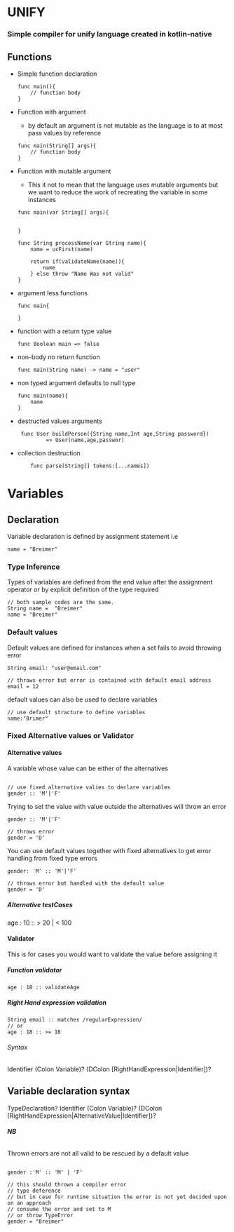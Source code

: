 # UNIFY

### Simple compiler for unify language created in kotlin-native


## Functions

- Simple function declaration
    ```
    func main(){
        // function body
    }
    ```
- Function with argument
    - by default an argument is not mutable as the language is to at most pass values by reference
    ```
    func main(String[] args){
        // function body
    }
    ```

- Function with mutable argument
    - This it not to mean that the language uses mutable arguments but we want to reduce the work of recreating the variable in some instances
    ```
    func main(var String[] args){
    
    
    }
    ```
    ```
    func String processName(var String name){
        name = ucFirst(name)
        
        return if(validateName(name)){
            name
        } else throw "Name Was not valid"
    }
    ```
- argument less functions 
    ```Unify
    func main{
    
    }
    ```

- function with a return type value
    ```Unify
    func Boolean main => false
    ```
- non-body no return function
    ```Unify
    func main(String name) -> name = "user"
    ```
 
- non typed argument defaults to null type
    ```Unify
    func main(name){
        name
    }
    ```

- destructed values arguments
   ```Unify
    func User buildPerson({String name,Int age,String password})
            => User(name,age,passwor)
   ```
  
- collection destruction
    ```Unify
        func parse(String[] tokens:[...names]) 
   ```


# Variables 

## Declaration
Variable declaration is defined by assignment statement i.e
```Unify
name = "Breimer"
```

### Type Inference
Types of variables are defined from the end value after the assignment operator
or by explicit definition of the type required
```Unify 
// both sample codes are the same.
String name =  "Breimer"
name = "Breimer"
```

### Default values
Default values are defined for instances when a set fails to avoid throwing error

```Unify
String email: "user@email.com"

// throws error but error is contained with default email address
email = 12
```
default values can also be used to declare variables
```Unify
// use default stracture to define variables
name:"Brimer"
```

### Fixed Alternative values or Validator

#### Alternative values
A variable whose value can be either of the alternatives
```Unify

// use fixed alternative valies to declare variables
gender :: 'M'|'F'

```

Trying to set the value with value outside the alternatives will throw an error
```Unify
gender :: 'M'|'F'

// throws error 
gender = 'D'
```

You can use default values together with fixed alternatives to get error handling from fixed type errors

```Unify
gender: 'M' :: 'M'|'F'

// throws error but handled with the default value
gender = 'D'
```
##### Alternative testCases
age : 10 :: > 20 | < 100

#### Validator
This is for cases you would want to validate the value before assigning it

##### Function validator
```Unify
age : 18 :: validateAge
```

##### Right Hand expression validation
```Unify
String email :: matches /regularExpression/
// or
age : 18 :: >= 18
```

###### Syntax

Identifier (Colon Variable)? (DColon [RightHandExpression|Identifier])? 

## Variable declaration syntax

TypeDeclaration? Identifier (Colon Variable)? (DColon [RightHandExpression|AlternativeValue|Identifier])? 



###### ___NB___
Thrown errors are not all valid to be rescued by a default value 

```Unify

gender :'M' :: 'M' | 'F'

// this should thrown a compiler error
// type deference 
// but in case for runtime situation the error is not yet decided upon on an approach
// consume the error and set to M
// or throw TypeError
gender = "Breimer"

```

